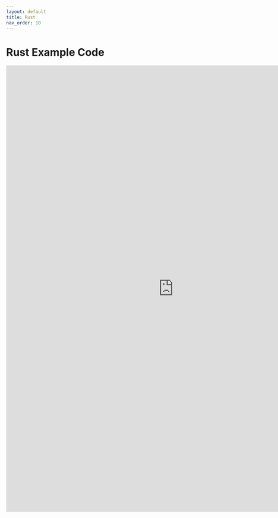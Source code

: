 ```yaml
---
layout: default
title: Rust
nav_order: 10
---
```


# Rust Example Code

<iframe src="https://rustpad.io/#dvRsIz" width="900" height="1200" style="border:none;" title="Rust Examples"></iframe>
